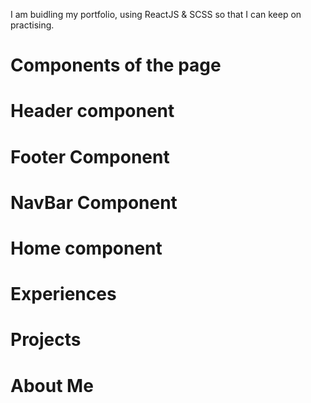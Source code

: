   I am buidling my portfolio, using ReactJS & SCSS so that I can keep on practising. 

# Components of the page

  # Header component
  
  # Footer Component

  # NavBar Component

  # Home component

  # Experiences

  # Projects

  # About Me



